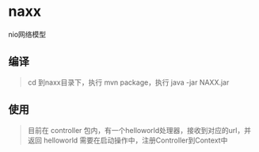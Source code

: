 # naxx
nio网络模型

## 编译
> cd 到naxx目录下，执行 mvn package，执行 java -jar NAXX.jar

## 使用
> 目前在 controller 包内，有一个helloworld处理器，接收到对应的url，并返回 helloworld
> 需要在启动操作中，注册Controller到Context中